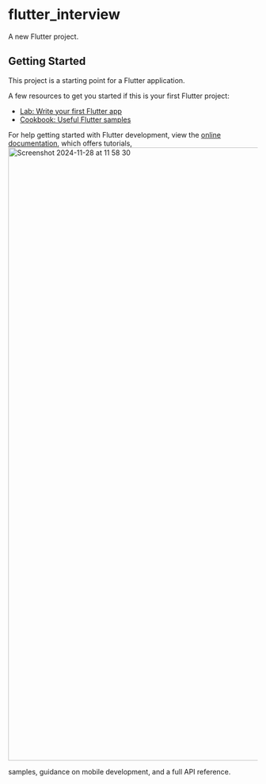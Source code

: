 # flutter_interview

A new Flutter project.

## Getting Started

This project is a starting point for a Flutter application.

A few resources to get you started if this is your first Flutter project:

- [Lab: Write your first Flutter app](https://docs.flutter.dev/get-started/codelab)
- [Cookbook: Useful Flutter samples](https://docs.flutter.dev/cookbook)

For help getting started with Flutter development, view the
[online documentation](https://docs.flutter.dev/), which offers tutorials,<img width="1240" alt="Screenshot 2024-11-28 at 11 58 30" src="https://github.com/user-attachments/assets/c41e939b-235f-475e-ad55-fadd0ddea49a">

samples, guidance on mobile development, and a full API reference.
